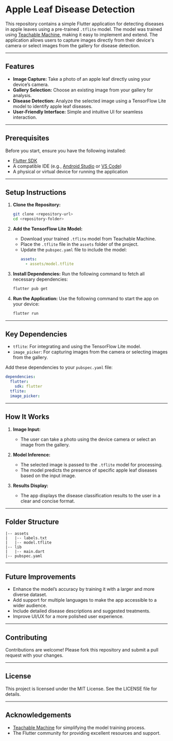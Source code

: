 # Apple Leaf Disease Detection

This repository contains a simple Flutter application for detecting diseases in apple leaves using a pre-trained `.tflite` model. The model was trained using [Teachable Machine](https://teachablemachine.withgoogle.com/), making it easy to implement and extend. The application allows users to capture images directly from their device's camera or select images from the gallery for disease detection.

---

## Features

- **Image Capture:** Take a photo of an apple leaf directly using your device’s camera.
- **Gallery Selection:** Choose an existing image from your gallery for analysis.
- **Disease Detection:** Analyze the selected image using a TensorFlow Lite model to identify apple leaf diseases.
- **User-Friendly Interface:** Simple and intuitive UI for seamless interaction.

---

## Prerequisites

Before you start, ensure you have the following installed:

- [Flutter SDK](https://flutter.dev/docs/get-started/install)
- A compatible IDE (e.g., [Android Studio](https://developer.android.com/studio) or [VS Code](https://code.visualstudio.com/))
- A physical or virtual device for running the application

---

## Setup Instructions

1. **Clone the Repository:**
   ```bash
   git clone <repository-url>
   cd <repository-folder>
   ```

2. **Add the TensorFlow Lite Model:**
   - Download your trained `.tflite` model from Teachable Machine.
   - Place the `.tflite` file in the `assets` folder of the project.
   - Update the `pubspec.yaml` file to include the model:
     ```yaml
     assets:
       - assets/model.tflite
     ```

3. **Install Dependencies:**
   Run the following command to fetch all necessary dependencies:
   ```bash
   flutter pub get
   ```

4. **Run the Application:**
   Use the following command to start the app on your device:
   ```bash
   flutter run
   ```

---

## Key Dependencies

- `tflite`: For integrating and using the TensorFlow Lite model.
- `image_picker`: For capturing images from the camera or selecting images from the gallery.

Add these dependencies to your `pubspec.yaml` file:
```yaml
dependencies:
  flutter:
    sdk: flutter
  tflite:
  image_picker:
```

---

## How It Works

1. **Image Input:**
   - The user can take a photo using the device camera or select an image from the gallery.

2. **Model Inference:**
   - The selected image is passed to the `.tflite` model for processing.
   - The model predicts the presence of specific apple leaf diseases based on the input image.

3. **Results Display:**
   - The app displays the disease classification results to the user in a clear and concise format.

---

## Folder Structure

```
|-- assets
|   |-- labels.txt
|   |-- model.tflite
|-- lib
|   |-- main.dart
|-- pubspec.yaml
```

---

## Future Improvements

- Enhance the model’s accuracy by training it with a larger and more diverse dataset.
- Add support for multiple languages to make the app accessible to a wider audience.
- Include detailed disease descriptions and suggested treatments.
- Improve UI/UX for a more polished user experience.

---

## Contributing

Contributions are welcome! Please fork this repository and submit a pull request with your changes.

---

## License

This project is licensed under the MIT License. See the LICENSE file for details.

---

## Acknowledgements

- [Teachable Machine](https://teachablemachine.withgoogle.com/) for simplifying the model training process.
- The Flutter community for providing excellent resources and support.

